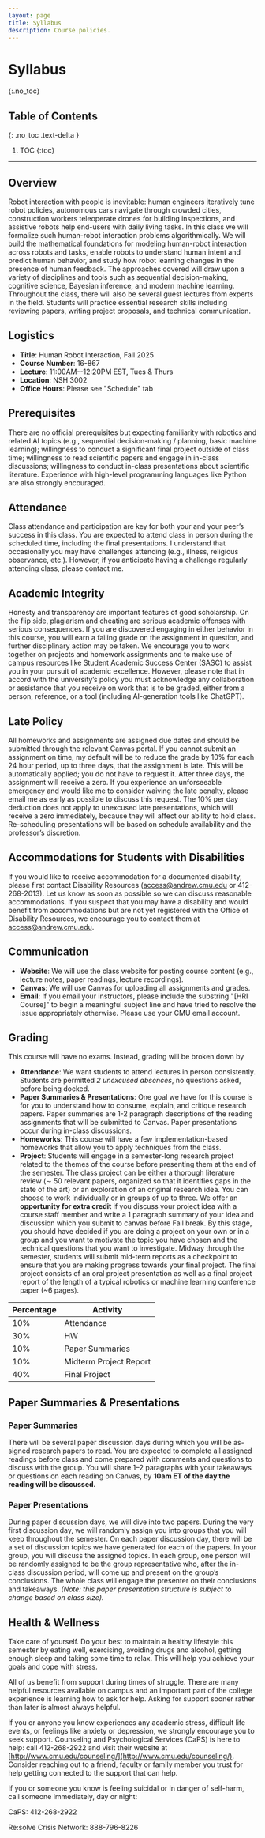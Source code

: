 ```yaml
---
layout: page
title: Syllabus
description: Course policies.
---
```


# Syllabus
{:.no_toc}

## Table of Contents
{: .no_toc .text-delta }

1. TOC
{:toc}

---

## Overview

Robot interaction with people is inevitable: human engineers iteratively tune robot policies, autonomous cars navigate through crowded cities, construction workers teleoperate drones for building inspections, and assistive robots help end-users with daily living tasks. In this class we will formalize such human-robot interaction problems algorithmically. We will build the mathematical foundations for modeling human-robot interaction across robots and tasks, enable robots to understand human intent and predict human behavior, and study how robot learning changes in the presence of human feedback. The approaches covered will draw upon a variety of disciplines and tools such as sequential decision-making, cognitive science, Bayesian inference, and modern machine learning. Throughout the class, there will also be several guest lectures from experts in the field. Students will practice essential research skills including reviewing papers, writing project proposals, and technical communication.

## Logistics
- **Title**: Human Robot Interaction, Fall 2025
- **Course Number**: 16-867
- **Lecture**: 11:00AM--12:20PM EST, Tues & Thurs
- **Location**: NSH 3002
- **Office Hours**: Please see "Schedule" tab

## Prerequisites
There are no official prerequisites but expecting familiarity with robotics and related AI topics (e.g., sequential decision-making / planning, basic machine learning); willingness to conduct a significant final project outside of class time; willingness to read scientific papers and engage in in-class discussions; willingness to conduct in-class presentations about scientific literature. Experience with high-level programming languages like Python are also strongly encouraged. 

<!-- ## Textbooks
There is no need buy any textbook for this course. We will provide lecture notes in this course. The following are companion textbooks that can provide useful further reading: 
* Stuart Russell and Peter Norvig, Artificial Intelligence: A Modern Approach
* Tamer Basar and Geert Jan Olsder, Dynamic Noncooperative Game Theory, 2nd Edition
* Dimitri Bertsekas, Reinforcement Learning and Optimal Control
* Richard S. Sutton and Andrew G. Barto, Reinforcement Learning: An Introduction
* Jorge Nocedal and Stephen J. Wright, Numerical Optimization -->

## Attendance
Class attendance and participation are key for both your and your peer’s success in this class.
You are expected to attend class in person during the scheduled time, including the final presentations. I understand that occasionally you may have challenges attending (e.g., illness, religious
observance, etc.). However, if you anticipate having a challenge regularly attending class, please
contact me.

## Academic Integrity
Honesty and transparency are important features of good scholarship. On the flip side, plagiarism and cheating are serious academic offenses with serious consequences. If you are discovered engaging in either behavior in this course, you will earn a failing grade on the assignment
in question, and further disciplinary action may be taken.
We encourage you to work together on projects and homework assignments and to make use of
campus resources like Student Academic Success Center (SASC) to assist you in your pursuit of
academic excellence. However, please note that in accord with the university’s policy you must
acknowledge any collaboration or assistance that you receive on work that is to be graded, either
from a person, reference, or a tool (including AI-generation tools like ChatGPT).

## Late Policy
All homeworks and assignments are assigned due dates and should be submitted through the
relevant Canvas portal. If you cannot submit an assignment on time, my default will be to reduce
the grade by 10% for each 24 hour period, up to three days, that the assignment is late. This will
be automatically applied; you do not have to request it. After three days, the assignment will
receive a zero. If you experience an unforseeable emergency and would like me to consider
waiving the late penalty, please email me as early as possible to discuss this request. The 10%
per day deduction does not apply to unexcused late presentations, which will receive a zero
immediately, because they will affect our ability to hold class. Re-scheduling presentations will
be based on schedule availability and the professor’s discretion.

## Accommodations for Students with Disabilities
If you would like to receive accommodation for a documented disability, please first contact
Disability Resources ([access@andrew.cmu.edu](access@andrew.cmu.edu) or 412-268-2013). Let us know as soon as possible so we can discuss reasonable accommodations. If you suspect that you may have a disability
and would benefit from accommodations but are not yet registered with the Office of Disability
Resources, we encourage you to contact them at [access@andrew.cmu.edu](access@andrew.cmu.edu).

## Communication
- **Website**: We will use the class website for posting course content (e.g., lecture notes, paper readings, lecture recordings). 
- **Canvas**: We will use Canvas for uploading all assignments and grades. 
- **Email**: If you email your instructors, please include the substring "[HRI Course]" to begin a meaningful subject line and have tried to resolve the issue appropriately otherwise. Please use your CMU email account.

## Grading
This course will have no exams. Instead, grading will be broken down by 

- **Attendance**: We want students to attend lectures in person consistently. Students are permitted *2 unexcused absences*, no questions asked, before being docked.
- **Paper Summaries & Presentations**: One goal we have for this course is for you to understand how to consume, explain, and critique research papers.  Paper summaries are 1-2 paragraph descriptions of the reading assignments that will be submitted to Canvas. Paper presentations occur during in-class discussions. 
- **Homeworks**: This course will have a few implementation-based homeworks that allow you to apply techniques from the class.
- **Project**: Students will engage in a semester-long research project related to the themes of the course before presenting them at the end of the semester. The class project can be either a thorough literature review (∼ 50 relevant papers, organized so that it identifies gaps in the state of the art) or an exploration of an original research idea. 
You can choose to work individually or in groups of up to three. We offer an **opportunity for extra credit** if you discuss your project idea with a course staff member and write a 1 paragraph summary of your idea and discussion which you submit to canvas before Fall break.  By this stage, you should have decided if you are doing a project on your own or in a group and you want to motivate the topic you have chosen and the technical questions that you want to investigate. Midway through the semester, students will submit mid-term reports as a checkpoint to ensure that you are making progress towards your final project. The final project consists of an oral project presentation as well as a final project report of the length of a typical robotics or machine learning conference paper (~6 pages).

Percentage | Activity  | 
------|-----|
10%| Attendance |
30%| HW |
10%| Paper Summaries |
10%| Midterm Project Report |
40%| Final Project |

## Paper Summaries & Presentations
### Paper Summaries
There will be several paper discussion days during which you will be as-
signed research papers to read. You are expected to complete all assigned readings before class
and come prepared with comments and questions to discuss with the group. You will share 1–2
paragraphs with your takeaways or questions on each reading on Canvas, by **10am ET of the
day the reading will be discussed.**

### Paper Presentations
During paper discussion days, we will dive into two papers. During the
very first discussion day, we will randomly assign you into groups that you will keep throughout
the semester. On each paper discussion day, there will be a set of discussion topics we have
generated for each of the papers. In your group, you will discuss the assigned topics. In each
group, one person will be randomly assigned to be the group representative who, after the in-
class discussion period, will come up and present on the group’s conclusions. The whole class
will engage the presenter on their conclusions and takeaways. *(Note: this paper presentation structure is subject to change based on class size).*

## Health & Wellness
Take care of yourself. Do your best to maintain a healthy lifestyle this semester by eating well, exercising, avoiding drugs and alcohol, getting enough sleep and taking some time to relax. This will help you achieve your goals and cope with stress.

All of us benefit from support during times of struggle. There are many helpful resources available on campus and an important part of the college experience is learning how to ask for help. Asking for support sooner rather than later is almost always helpful.

If you or anyone you know experiences any academic stress, difficult life events, or feelings like anxiety or depression, we strongly encourage you to seek support. Counseling and Psychological Services (CaPS) is here to help: call 412-268-2922 and visit their website at [http://www.cmu.edu/counseling/](http://www.cmu.edu/counseling/). Consider reaching out to a friend, faculty or family member you trust for help getting connected to the support that can help.

If you or someone you know is feeling suicidal or in danger of self-harm, call someone immediately, day or night:

CaPS: 412-268-2922

Re:solve Crisis Network: 888-796-8226